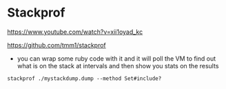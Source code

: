 # Stackprof

https://www.youtube.com/watch?v=xii1oyad_kc

https://github.com/tmm1/stackprof

* you can wrap some ruby code with it and it will poll the VM to find out what is on the stack at intervals and then show you stats on the results

```
stackprof ./mystackdump.dump --method Set#include?
```
